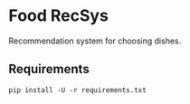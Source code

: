 # Food RecSys
Recommendation system for choosing dishes.

## Requirements

```
pip install -U -r requirements.txt
```